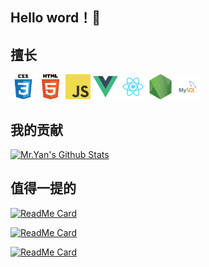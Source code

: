 ## Hello word！👋

## 擅长

<code><img height="40" src="https://raw.githubusercontent.com/github/explore/80688e429a7d4ef2fca1e82350fe8e3517d3494d/topics/css/css.png"></code>
<code><img height="40" src="https://raw.githubusercontent.com/github/explore/80688e429a7d4ef2fca1e82350fe8e3517d3494d/topics/html/html.png"></code>
<code><img height="40" src="https://raw.githubusercontent.com/github/explore/80688e429a7d4ef2fca1e82350fe8e3517d3494d/topics/javascript/javascript.png"></code>
<code><img height="40" src="https://raw.githubusercontent.com/github/explore/80688e429a7d4ef2fca1e82350fe8e3517d3494d/topics/vue/vue.png"></code>
<code><img height="40" src="https://raw.githubusercontent.com/github/explore/80688e429a7d4ef2fca1e82350fe8e3517d3494d/topics/react/react.png"></code>
<code><img height="40" src="https://raw.githubusercontent.com/github/explore/80688e429a7d4ef2fca1e82350fe8e3517d3494d/topics/nodejs/nodejs.png"></code>
<code><img height="40" src="https://raw.githubusercontent.com/github/explore/80688e429a7d4ef2fca1e82350fe8e3517d3494d/topics/mysql/mysql.png"></code>



## 我的贡献

[![Mr.Yan's Github Stats](https://github-readme-stats.vercel.app/api?username=CrazyMrYan&count_private=true&show_icons=true&theme=merko&include_all_commits=true)](https://github.com/CrazyMrYan)

## 值得一提的

[![ReadMe Card](https://github-readme-stats.vercel.app/api/pin/?username=CrazyMrYan&repo=blog&show_owner=true)](https://github.com/CrazyMrYan/blog)

[![ReadMe Card](https://github-readme-stats.vercel.app/api/pin/?username=CrazyMrYan&repo=vue-tree-color&show_owner=true)](https://github.com/CrazyMrYan/vue-tree-color)

[![ReadMe Card](https://github-readme-stats.vercel.app/api/pin/?username=CrazyMrYan&repo=online-unzip&show_owner=true)](https://github.com/CrazyMrYan/online-unzip)



